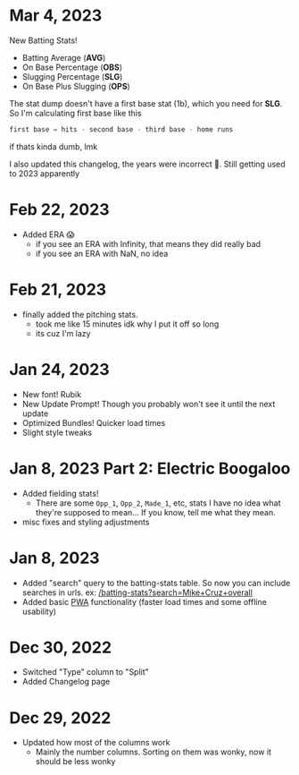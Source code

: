 # Mar 4, 2023
New Batting Stats!
- Batting Average (**AVG**)
- On Base Percentage (**OBS**)
- Slugging Percentage (**SLG**)
- On Base Plus Slugging (**OPS**)

The stat dump doesn't have a first base stat (1b), which you need for **SLG**. So I'm calculating first base like this
```js
first base = hits - second base - third base - home runs
```
if thats kinda dumb, lmk

I also updated this changelog, the years were incorrect 🤦. Still getting used to 2023 apparently

# Feb 22, 2023
- Added ERA 😱
    - if you see an ERA with Infinity, that means they did really bad
    - if you see an ERA with NaN, no idea
# Feb 21, 2023
- finally added the pitching stats. 
    - took me like 15 minutes idk why I put it off so long
    - its cuz I'm lazy

# Jan 24, 2023
- New font! Rubik
- New Update Prompt! Though you probably won't see it until the next update
- Optimized Bundles! Quicker load times
- Slight style tweaks
# Jan 8, 2023 Part 2: Electric Boogaloo
- Added fielding stats!
    - There are some `Opp_1`, `Opp_2`, `Made_1`, etc, stats I have no idea what they're supposed to mean... If you know, tell me what they mean.
- misc fixes and styling adjustments

# Jan 8, 2023
- Added "search" query to the batting-stats table. So now you can include searches in urls. ex: [/batting-stats?search=Mike+Cruz+overall](/batting-stats?search=Mike+Cruz+overall)
- Added basic [PWA](https://web.dev/progressive-web-apps/) functionality (faster load times and some offline usability)

# Dec 30, 2022
- Switched "Type" column to "Split"
- Added Changelog page

# Dec 29, 2022
- Updated how most of the columns work
    - Mainly the number columns. Sorting on them was wonky, now it should be less wonky